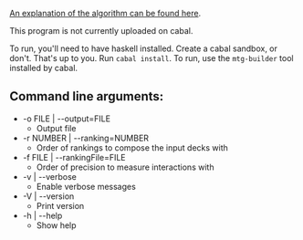 [An explanation of the algorithm can be found here](https://elvishjerricco.wordpress.com/2015/09/24/generating-magic-decks-using-deck-building-strategies/).

This program is not currently uploaded on cabal.

To run, you'll need to have haskell installed. Create a cabal sandbox, or don't. That's up to you. Run `cabal install`. To run, use the `mtg-builder` tool installed by cabal.

Command line arguments:
---

* -o FILE | --output=FILE
    * Output file
* -r NUMBER | --ranking=NUMBER
    * Order of rankings to compose the input decks with
* -f FILE | --rankingFile=FILE
    * Order of precision to measure interactions with
* -v | --verbose
    * Enable verbose messages
* -V | --version
    * Print version
* -h | --help
    * Show help